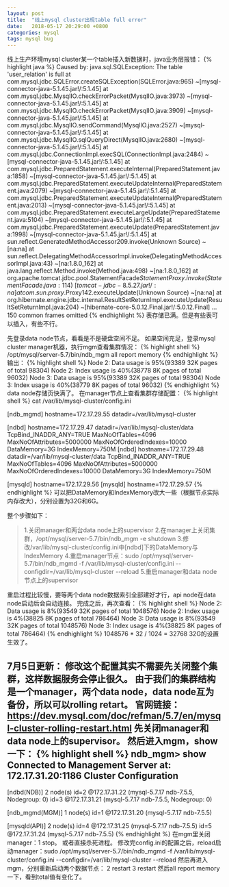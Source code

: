 ```yaml
---
layout: post
title:  "线上mysql cluster出现table full error"
date:   2018-05-17 20:29:00 +0800
categories: mysql
tags: mysql bug
---
```

线上生产环境mysql cluster某一个table插入新数据时，java业务层报错：
{% highlight java %}
Caused by: java.sql.SQLException: The table 'user_relation' is full
	at com.mysql.jdbc.SQLError.createSQLException(SQLError.java:965) ~[mysql-connector-java-5.1.45.jar!/:5.1.45]
	at com.mysql.jdbc.MysqlIO.checkErrorPacket(MysqlIO.java:3973) ~[mysql-connector-java-5.1.45.jar!/:5.1.45]
	at com.mysql.jdbc.MysqlIO.checkErrorPacket(MysqlIO.java:3909) ~[mysql-connector-java-5.1.45.jar!/:5.1.45]
	at com.mysql.jdbc.MysqlIO.sendCommand(MysqlIO.java:2527) ~[mysql-connector-java-5.1.45.jar!/:5.1.45]
	at com.mysql.jdbc.MysqlIO.sqlQueryDirect(MysqlIO.java:2680) ~[mysql-connector-java-5.1.45.jar!/:5.1.45]
	at com.mysql.jdbc.ConnectionImpl.execSQL(ConnectionImpl.java:2484) ~[mysql-connector-java-5.1.45.jar!/:5.1.45]
	at com.mysql.jdbc.PreparedStatement.executeInternal(PreparedStatement.java:1858) ~[mysql-connector-java-5.1.45.jar!/:5.1.45]
	at com.mysql.jdbc.PreparedStatement.executeUpdateInternal(PreparedStatement.java:2079) ~[mysql-connector-java-5.1.45.jar!/:5.1.45]
	at com.mysql.jdbc.PreparedStatement.executeUpdateInternal(PreparedStatement.java:2013) ~[mysql-connector-java-5.1.45.jar!/:5.1.45]
	at com.mysql.jdbc.PreparedStatement.executeLargeUpdate(PreparedStatement.java:5104) ~[mysql-connector-java-5.1.45.jar!/:5.1.45]
	at com.mysql.jdbc.PreparedStatement.executeUpdate(PreparedStatement.java:1998) ~[mysql-connector-java-5.1.45.jar!/:5.1.45]
	at sun.reflect.GeneratedMethodAccessor209.invoke(Unknown Source) ~[na:na]
	at sun.reflect.DelegatingMethodAccessorImpl.invoke(DelegatingMethodAccessorImpl.java:43) ~[na:1.8.0_162]
	at java.lang.reflect.Method.invoke(Method.java:498) ~[na:1.8.0_162]
	at org.apache.tomcat.jdbc.pool.StatementFacade$StatementProxy.invoke(StatementFacade.java:114) ~[tomcat-jdbc-8.5.27.jar!/:na]
	at com.sun.proxy.$Proxy142.executeUpdate(Unknown Source) ~[na:na]
	at org.hibernate.engine.jdbc.internal.ResultSetReturnImpl.executeUpdate(ResultSetReturnImpl.java:204) ~[hibernate-core-5.0.12.Final.jar!/:5.0.12.Final]
	... 150 common frames omitted
{% endhighlight %}
表存储已满。但是有些表可以插入，有些不行。

先登录data node节点，看看是不是硬盘空间不足。
如果空间充足，登录mysql cluster manager机器，执行mgm查看集群情况：
{% highlight shell %}
/opt/mysql/server-5.7/bin/ndb_mgm
all report memory
{% endhighlight %}
输出：
{% highlight shell %}
Node 2: Data usage is 95%(93389 32K pages of total 98304)
Node 2: Index usage is 40%(38778 8K pages of total 96032)
Node 3: Data usage is 95%(93389 32K pages of total 98304)
Node 3: Index usage is 40%(38779 8K pages of total 96032)
{% endhighlight %}
data node存储页快满了。
在manager节点上查看集群存储配置：
{% highlight shell %}
cat /var/lib/mysql-cluster/config.ini

[ndb_mgmd]
hostname=172.17.29.55
datadir=/var/lib/mysql-cluster

[ndbd]
hostname=172.17.29.47
datadir=/var/lib/mysql-cluster/data
TcpBind_INADDR_ANY=TRUE
MaxNoOfTables=4096
MaxNoOfAttributes=5000000
MaxNoOfOrderedIndexes=10000
DataMemory=3G
IndexMemory=750M
[ndbd]
hostname=172.17.29.48
datadir=/var/lib/mysql-cluster/data
TcpBind_INADDR_ANY=TRUE
MaxNoOfTables=4096
MaxNoOfAttributes=5000000
MaxNoOfOrderedIndexes=10000
DataMemory=3G
IndexMemory=750M

[mysqld]
hostname=172.17.29.56
[mysqld]
hostname=172.17.29.57
{% endhighlight %}
可以把DataMemory和IndexMemory改大一些（根据节点实际内存改大），分别设置为32G和6G。

整个步骤如下：
> 1.关闭manager和两台data node上的supervisor
> 2.在manager上关闭集群，/opt/mysql/server-5.7/bin/ndb_mgm -e shutdown
> 3.修改/var/lib/mysql-cluster/config.ini中[ndbd]下的DataMemory与IndexMemory
> 4.重启manager节点：sudo /opt/mysql/server-5.7/bin/ndb_mgmd -f /var/lib/mysql-cluster/config.ini --configdir=/var/lib/mysql-cluster  --reload
> 5.重启manager和data node节点上的supervisor

重启过程比较慢，要等两个data node数据索引全部建好才行，api node在data node启动后会自动连接。
完成之后，再次查看：
{% highlight shell %}
Node 2: Data usage is 8%(93549 32K pages of total 1048576)
Node 2: Index usage is 4%(38825 8K pages of total 786464)
Node 3: Data usage is 8%(93549 32K pages of total 1048576)
Node 3: Index usage is 4%(38825 8K pages of total 786464)
{% endhighlight %}
1048576 * 32 / 1024 = 32768
32G的设置生效了。

7月5日更新：
修改这个配置其实不需要先关闭整个集群，这样数据服务会停止很久。
由于我们的集群结构是一个manager，两个data node，data node互为备份，所以可以rolling retart。
官网链接：https://dev.mysql.com/doc/refman/5.7/en/mysql-cluster-rolling-restart.html
先关闭manager和data node上的supervisor。
然后进入mgm，show一下：
{% highlight shell %}
ndb_mgm> show
Connected to Management Server at: 172.17.31.20:1186
Cluster Configuration
---------------------
[ndbd(NDB)]	2 node(s)
id=2	@172.17.31.22  (mysql-5.7.17 ndb-7.5.5, Nodegroup: 0)
id=3	@172.17.31.21  (mysql-5.7.17 ndb-7.5.5, Nodegroup: 0)

[ndb_mgmd(MGM)]	1 node(s)
id=1	@172.17.31.20  (mysql-5.7.17 ndb-7.5.5)

[mysqld(API)]	2 node(s)
id=4	@172.17.31.25  (mysql-5.7.17 ndb-7.5.5)
id=5	@172.17.31.24  (mysql-5.7.17 ndb-7.5.5)
{% endhighlight %}
在mgm里关闭manager：1 stop。 或者直接杀死进程。
修改完config.ini的配置之后，reload启动manager：sudo /opt/mysql/server-5.7/bin/ndb_mgmd -f /var/lib/mysql-cluster/config.ini --configdir=/var/lib/mysql-cluster --reload
然后再进入mgm，分别重新启动两个数据节点：
2 restart
3 restart
然后all report memory一下，看到total值有变化了。

